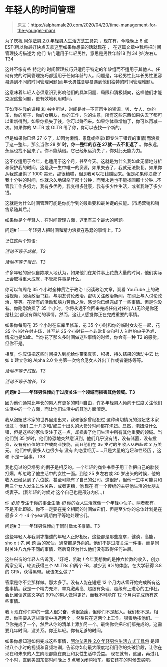 # 年轻人的时间管理

> 原文：<https://alphamale20.com/2020/04/20/time-management-for-the-younger-man/>

为了庆祝 [阿尔法男 2.0 年轻男人生活方式工具包](https://alphamale20.kartra.com/page/younger_man_lifestyle_toolkit) ，现在有，今晚晚上 8 点EST(所以你最好快点去拿[这里](https://alphamale20.kartra.com/page/younger_man_lifestyle_toolkit)如果你想要的话就现在 ， 在这篇文章中我将把时间管理技巧描述为 他们 专门适用于年轻男性，意思是男性年龄18 到 34 岁(左右)。 T34

这并不像有些 特定的 时间管理技巧只适用于特定的年龄组而不适用于其他人。任何有效的时间管理技巧都适用于任何年龄的人。问题是，年轻男性比年长男性更容易遇到不同的时间管理问题(而年长男性更容易遇到他们独特的时间管理难题)。

这意味着年轻人必须意识到影响他们的具体问题、局限和消极倾向，这样他们才能克服这些问题，更有效地利用时间。

正如我在我的课程 和 书中所说，时间是唯一不可再生的资源。钱，女人，你的车，你的房子，你的女朋友，你的工作，你的生意，所有这些东西如果失去了都可以重新得到。如果你损失了钱，你可以赚回来。如果你体重增加了，你可以再减一次。如果你的 MLTR 或 OLTR 甩了你，你可以去找一个新的。

但是如果你已经 27 岁了，却因为懒惰、愚蠢或痉挛(即专注于错误的事情)而浪费了这一整年，那么当你 28 岁 **时，你一整年的存在 2****7****就一去不复返了** 。你永远，永远也找不回来了。你不能续借。它已经永远消失了，你对此无能为力。

这不仅适用于今年，也适用于这个月，甚至今天。这就是为什么我如此无情地分析和保护我的时间。这是我一生中唯一的资源，如果失去了，我就无法恢复。如果你从我这里偷了 1000 美元，那很糟糕，但是我可以把钱赚回来。但是如果你浪费了我十分钟的时间，你就永久地谋杀了那十分钟，而我永远也不能找回那十分钟…不管我工作多努力，我有多优秀，我变得多健康，我有多少性生活，或者我赚了多少钱。

这就是为什么时间管理可能是你能学到的最重要和最关键的技能。(市场营销和销售紧随其后。)

如果你是个年轻人，在时间管理方面，这里有三个最大的问题。

问题# 1——年轻男人把时间和精力浪费在愚蠢的事情上。T3

记住这两个短语:

*活动不等于成就。T3*

*活动不等于增长。T3*

许多年轻的家伙自欺欺人地认为，如果他们在某件事上花费大量的时间，他们实际上会取得重大成就，不管那件事是什么。

你可以每周花 35 个小时全神贯注于政治 r 阅读政治文章，观看 YouTube 上的政治视频，阅读政治书籍，与朋友讨论政治，密切关注政治新闻，在网上与人讨论政治，等等。在所有的活动和脑力劳动之后，感觉你已经完成了一些事情。但是你没有。你刚刚浪费了 35 个小时，你将永远不会回来完成任何对任何人(无论是你还是社会)都没有帮助的事情。然而，这让人感觉你正在完成重要的事情。

如果你每周花 35 个小时在车库里修车，花 35 个小时和你的临时女友在一起，花 35 个小时在射击场，甚至花 35 个小时玩一个非常复杂和引人入胜的电子游戏，情况也是如此。当你花了那么多时间做这些事情的时候，你会有一种 T2 的感觉。但你不是。

相反，你应该把这些时间投入到能给你带来真实、积极、持久结果的活动中去 比如 b 建立你的 Alpha 2.0 业务第一次约会见女人外出工作或者锻炼等等。

*活动不等于成就。T3*

*活动不等于增长。T3*

**问题# 2——年轻男性倾向于过度关注一个领域而损害其他领域。T3**

因为他们通常比年长的男人有更多的时间自由，许多年轻男人倾向于过度关注他们生活中的一个方面，而让他们生活中的其他方面溜走。

我从泡妞艺术家的世界里走出来，我和很多曾经犯过 这种确切情况的泡妞艺术家谈过； 他们 二十几岁和/或三十出头的大部分时间都在泡妞。显然，泡妞没什么错，但是这些的家伙专注于这一点，却损害了他们生活中所有其他重要的领域。当他们到 35 岁时，他们惊恐地突然意识到，他们几乎没有钱，没有储蓄，没有投资，没有有价值的工作或商业技能，而且他们在 35 岁时的年收入从未超过 3 万美元。 他们中的很多人也很少有 没有 的恋爱经历……只是大量的泡妞和性经历 ，这和 不是一回事。T38

我也见过的贝塔男 的例子是相反的。一个年轻的商业书呆子用工作把自己的脑袋打爆，却忽略了他生活中的女性一面。到他 25 岁左右或 30 岁出头的时候，他的收入已经达到了六位数，甚至可能有了自己的公司。这很好，但他一生中可能只和两三个女人发生过性关系，或者更糟，他 现在 有一个传统的主导他生活的女朋友或妻子。(我年轻的时候对 这个自己也是部分内疚 。)

你 *必须* 专注于你的事业生活 *和* 你的女人生活就像一个年轻小伙子。两者都有，不是非此即彼。你不一定要在完全相同的时间做它们，但是至少你的总体计划是在最多 2 个 -4 个year周期内平等地处理它们。

问题# 3——年轻男性倾向于同时做太多事情。T3

这些年轻人与我刚才描述的年轻人正好相反。这些都是那些痉挛，健谈，高能，sho o t 先 问 题 后的家伙，通常都是外向的。他们不是过度关注一件事，而是同时关注八九件不同的事情，然后奇怪为什么他们没有取得任何进展。

这些兴奋的年轻人告诉我，“好吧，凯勒！今年我想做的是挣六位数的收入，创办两家公司，轮流获得三个 MLTRs 和两个 FB，减少到 9%的体脂，在大学获得 3.8 的 GPA，获得黑带。我该怎么做？”

答案是你不会那样做。那太多了。没有人能在短短 12 个月内从零开始完成所有这些事情。我是一个精力充沛、睾丸激素高、超级有条理、超级有上进心的工作狂，会比阅读这些文字的 99%的男人做得更好，而我不可能在 12 个月内完成所有这些事情。

我 k 现在你们中的一些人很兴奋，也很急躁，但你们不是超人。我们都不是。相反，你需要从这些事情中挑选两个 ，然后只在这两个上工作。狠狠地揍他们。一旦你完成了一个，然后从你的清单上添加另一个。最终你会把它们都完成的。这需要几年时间，没关系。你还年轻。你有足够的时间。

如果你想知道如何完成这些事情，[阿尔法男性 2.0 年轻男性生活方式工具包](https://alphamale20.kartra.com/page/younger_man_lifestyle_toolkit) 是超过八个小时的视频和音频培训，告诉你如何最大限度地利用你的突破阶段，让你在现在和未来的人生阶段都能在商业和女性生活中受益。 现在就有，这里，再过几个小时，直到美国东部时间晚上 8 点我关闭购物车。趁它还在的时候去买吧。